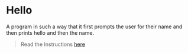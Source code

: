 # Hello

A program in such a way that it first prompts the user for their name and then prints hello and then the name.

>Read the Instructions [here](https://cs50.harvard.edu/x/2021/labs/1/hello/)
